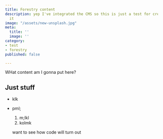 ```yaml
---
title: Forestry content
description: yep I've integrated the CMS so this is just a test for creating with
  it
image: "/assets/new-unsplash.jpg"
meta:
  title: ''
  image: ''
category:
- test
- forestry
published: false

---
```

WHat content am I gonna put here?

## Just stuff

* klk
* pml;
  1. m;lkl
  2. kolmk

    want to see how code will turn out
    
